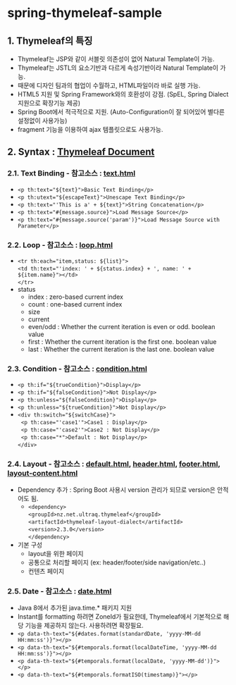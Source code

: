 # spring-thymeleaf-sample 
## 1. Thymeleaf의 특징
- Thymeleaf는 JSP와 같이 서블릿 의존성이 없어 Natural Template이 가능.
- Thymeleaf는 JSTL의 요소기반과 다르게 속성기반이라 Natural Template이 가능.
- 때문에 디자인 팀과의 협업이 수월하고, HTML파일이라 바로 실행 가능.
- HTML5 지원 및 Spring Framework와의 호환성이 강점. (SpEL, Spring Dialect 지원으로 확장기능 제공)
- Spring Boot에서 적극적으로 지원. (Auto-Configuration이 잘 되어있어 별다른 설정없이 사용가능)
- fragment 기능을 이용하여 ajax 템플릿으로도 사용가능.
## 2. Syntax : [Thymeleaf Document](https://www.thymeleaf.org/doc/tutorials/3.0/usingthymeleaf.html)
### 2.1. Text Binding - 참고소스 : [text.html](https://github.com/libedi/spring-thymeleaf-sample/blob/master/demo-thymeleaf/src/main/resources/templates/text.html)
- `<p th:text="${text}">Basic Text Binding</p>`
- `<p th:utext="${escapeText}">Unescape Text Binding</p>`
- `<p th:text="'This is a' + ${text}">String Concatenation</p>`
- `<p th:text="#{message.source}">Load Message Source</p>`
- `<p th:text="#{message.source('param')}">Load Message Source with Parameter</p>`
### 2.2. Loop - 참고소스 : [loop.html](https://github.com/libedi/spring-thymeleaf-sample/blob/master/demo-thymeleaf/src/main/resources/templates/loop.html)
- `<tr th:each="item,status: ${list}">`  
`<td th:text="'index: ' + ${status.index} + ', name: ' + ${item.name}"></td>`  
`</tr>`
- status
  - index : zero-based current index
  - count : one-based current index
  - size
  - current
  - even/odd : Whether the current iteration is even or odd. boolean value
  - first : Whether the current iteration is the first one. boolean value
  - last : Whether the current iteration is the last one. boolean value
### 2.3. Condition - 참고소스 : [condition.html](https://github.com/libedi/spring-thymeleaf-sample/blob/master/demo-thymeleaf/src/main/resources/templates/condition.html)
- `<p th:if="${trueCondition}">Display</p>`
- `<p th:if="${falseCondition}">Not Display</p>`
- `<p th:unless="${falseCondition}">Display</p>`
- `<p th:unless="${trueCondition}">Not Display</p>`
-
  `<div th:switch="${switchCase}">`  
  ` <p th:case="'case1'">Case1 : Display</p>`  
  ` <p th:case="'case2'">Case2 : Not Display</p>`  
  ` <p th:case="*">Default : Not Display</p>`  
  `</div>`
### 2.4. Layout - 참고소스 : [default.html](https://github.com/libedi/spring-thymeleaf-sample/blob/master/demo-thymeleaf/src/main/resources/templates/layout/default.html), [header.html](https://github.com/libedi/spring-thymeleaf-sample/blob/master/demo-thymeleaf/src/main/resources/templates/layout/header.html), [footer.html](https://github.com/libedi/spring-thymeleaf-sample/blob/master/demo-thymeleaf/src/main/resources/templates/layout/footer.html), [layout-content.html](https://github.com/libedi/spring-thymeleaf-sample/blob/master/demo-thymeleaf/src/main/resources/templates/layout-content.html)
- Dependency 추가 : Spring Boot 사용시 version 관리가 되므로 version은 안적어도 됨.
  - `<dependency>`  
		    `<groupId>nz.net.ultraq.thymeleaf</groupId>`  
		    `<artifactId>thymeleaf-layout-dialect</artifactId>`  
        `<version>2.3.0</version>`  
		`</dependency>`
- 기본 구성
  - layout을 위한 페이지
  - 공통으로 처리할 페이지 (ex: header/footer/side navigation/etc..)
  - 컨텐츠 페이지
### 2.5. Date - 참고소스 : [date.html](https://github.com/libedi/spring-thymeleaf-sample/blob/master/demo-thymeleaf/src/main/resources/templates/date.html)
- Java 8에서 추가된 java.time.* 패키지 지원
- Instant를  formatting 하려면 ZoneId가 필요한데, Thymeleaf에서 기본적으로 해당 기능을 제공하지 않는다. 사용하려면 확장필요.
- `<p data-th-text="${#dates.format(standardDate, 'yyyy-MM-dd HH:mm:ss')}"></p>`
- `<p data-th-text="${#temporals.format(localDateTime, 'yyyy-MM-dd HH:mm:ss')}"></p>`
- `<p data-th-text="${#temporals.format(localDate, 'yyyy-MM-dd')}"></p>`
- `<p data-th-text="${#temporals.formatISO(timestamp)}"></p>`
